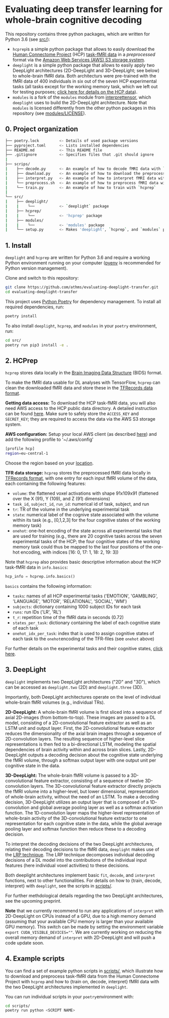 # Evaluating deep transfer learning for whole-brain cognitive decoding

This repository contains three python packages, which are written for Python 3.6 (see [src/](src/)): 
- `hcprep`is a simple python package that allows to easily download the [Human Connectome Project](http://www.humanconnectomeproject.org) (HCP) [task-fMRI data](https://www.humanconnectome.org/study/hcp-young-adult/project-protocol/task-fmri) in a *preprocessed* format via the [Amazon Web Services (AWS) S3 storage system](https://www.humanconnectome.org/study/hcp-young-adult/article/hcp-s1200-release-now-available-amazon-web-services).
- `deeplight` is a simple python package that allows to easily apply two DeepLight architectures (2D-DeepLight and 3D-DeepLight; see below) to whole-brain fMRI data. Both architecturs were pre-trained with the fMRI data of 400 individuals in six out of the seven HCP experimental tasks (all tasks except for the working memory task, which we left out for testing purposes; [click here for details on the HCP data](https://www.sciencedirect.com/science/article/abs/pii/S1053811913005272?via%3Dihub)). 
- `modules` is a fork of the `modules` module from [interprettensor](https://github.com/VigneshSrinivasan10/interprettensor), which `deeplight` uses to build the 2D-DeepLight architecture. Note that `modules` is licensed differently from the other python packages in this repository (see [modules/LICENSE](modules/LICENSE)).


## 0. Project organization

```bash
├── poetry.lock         <- Details of used package versions
├── pyproject.toml      <- Lists installed dependencies
├── README.md           <- This README file
├── .gitignore          <- Specifies files that .git should ignore
|
├── scrips/
|    ├── decode.py      <- An example of how to decode fMRI data with `deeplight`
|    ├── download.py    <- An example of how to download the preprocessed HCP fMRI data with `hcprep`
|    ├── interpret.py   <- An example of how to interpret fMRI data with `deeplight`
|    └── preprocess.sh  <- An example of how to preprocess fMRI data with `hcprep`
|    └── train.py       <- An example of how to train with `hcprep`
|
└── src/
|    ├── deeplight/
|    |    └──           <- `deeplight` package
|    ├── hcprep/
|    |    └──           <- 'hcprep' package
|    ├── modules/
|    |    └──           <- 'modules' package
|    └── setup.py       <- Makes 'deeplight', `hcprep`, and `modules` pip-installable (pip install -e .)  
```


## 1. Install
`deeplight` and `hcprep` are written for Python 3.6 and require a working Python environment running on your computer ([pyenv](https://github.com/pyenv/pyenv) is recommended for Python version management).

Clone and switch to this repository:
```bash
git clone https://github.com/athms/evaluating-deeplight-transfer.git
cd evaluating-deeplight-transfer
```

This project uses [Python Poetry](https://python-poetry.org/) for dependency management. To install all required dependencies, run:
```bash
poetry install
```

To also install `deeplight`, `hcprep`, and `modules` in your `poetry` environment, run:
```bash
cd src/
poetry run pip3 install -e .
```


## 2. HCPrep
`hcprep` stores data locally in the [Brain Imaging Data Structure](https://bids.neuroimaging.io) (BIDS) format.

To make the fMRI data usable for DL analyses with TensorFlow, `hcprep` can clean the downloaded fMRI data and store these in the [TFRecords data format](https://www.tensorflow.org/tutorials/load_data/tfrecord).  

**Getting data access:**
To download the HCP task-fMRI data, you will also need AWS access to the HCP public data directory. A detailed instruction can be found [here](https://wiki.humanconnectome.org/display/PublicData/How+To+Connect+to+Connectome+Data+via+AWS). Make sure to safely store the `ACCESS_KEY` and `SECRET_KEY`; they are required to access the data via the AWS S3 storage system. 

**AWS configuration:**
Setup your local AWS client (as described [here](https://docs.aws.amazon.com/cli/latest/userguide/cli-configure-files.html)) and add the following profile to '~/.aws/config'

```bash
[profile hcp]
region=eu-central-1
```
Choose the region based on your [location](https://docs.aws.amazon.com/AmazonRDS/latest/UserGuide/Concepts.RegionsAndAvailabilityZones.html).

**TFR data storage:**
`hcprep` stores the preprocessed fMRI data locally in [TFRecords format](https://www.tensorflow.org/tutorials/load_data/tfrecord), with one entry for each input fMRI volume of the data, each containing the following features:
- `volume`: the flattened voxel activations with shape 91x109x91 (flattened over the X (91), Y (109), and Z (91) dimensions)
- `task_id`, `subject_id`, `run_id`: numerical id of task, subject, and run
- `tr`: TR of the volume in the underlying experimental task
- `state`: numerical label of the cognive state associated with the volume within its task (e.g., [0,1,2,3] for the four cognitive states of the working memory task)
- `onehot`: one-hot encoding of the state across all experimental tasks that are used for training (e.g., there are 20 cognitive tasks across the seven experimental tasks of the HCP; the four cognitive states of the working memory task could thus be mapped to the last four positions of the one-hot encoding, with indices [16: 0, 17: 1, 18: 2, 19: 3])

Note that `hcprep` also provides basic descriptive information about the HCP task-fMRI data in `info.basics`:

```python
hcp_info = hcprep.info.basics()
```

`basics` contains the following information:
- `tasks`: names of all HCP experimental tasks ('EMOTION', 'GAMBLING', 'LANGUAGE', 'MOTOR', 'RELATIONAL', 'SOCIAL', 'WM')
- `subjects`: dictionary containing 1000 subject IDs for each task
- `runs`: run IDs ('LR', 'RL')
- `t_r`: repetition time of the fMRI data in seconds (0.72)
- `states_per_task`: dictionary containing the label of each cognitive state of each task
- `onehot_idx_per_task`: index that is used to assign cognitive states of each task to the `onehot`encoding of the TFR-files (see `onehot` above)

For further details on the experimental tasks and their cognitive states, [click here](https://www.sciencedirect.com/science/article/abs/pii/S1053811913005272?via%3Dihub).


## 3. DeepLight
`deeplight` implements two DeepLight architectures ("2D" and "3D"), which can be accessed as `deeplight.two` (2D) and `deeplight.three` (3D).

Importantly, both DeepLight architectures operate on the level of individual whole-brain fMRI volumes (e.g., individual TRs).

**2D-DeepLight:** A whole-brain fMRI volume is first sliced into a sequence of axial 2D-images (from bottom-to-top). These images are passed to a DL model, consisting of a 2D-convolutional feature extractor as well as an LSTM unit and output layer. First, the 2D-convolutional feature extractor reduces the dimensionality of the axial brain images through a sequence of 2D-convolution layers. The resulting sequence of higher-level slice representations is then fed to a bi-directional LSTM, modeling the spatial dependencies of brain activity within and across brain slices. Lastly, 2D-DeepLight outputs a decoding decision about the cognitive state underlying the fMRI volume, through a softmax output layer with one output unit per cognitive state in the data.

**3D-DeepLight:** The whole-brain fMRI volume is passed to a 3D-convolutional feature extractor, consisting of a sequence of twelve 3D-convolution layers. The 3D-convolutional feature extractor directly projects the fMRI volume into a higher-level, but lower dimensional, representation of whole-brain activity, without the need of an LSTM. To make a decoding decision, 3D-DeepLight utilizes an output layer that is composed of a 1D- convolution and global average pooling layer as well as a softmax activation function. The 1D-convolution layer maps the higher-level representation of whole-brain activity of the 3D-convolutional feature extractor to one representation for each cognitive state in the data, while the global average pooling layer and softmax function then reduce these to a decoding decision.

To interpret the decoding decisions of the two DeepLight architectures, relating their decoding decisions to the fMRI data, `deeplight` makes use of the [LRP technique](https://journals.plos.org/plosone/article?id=10.1371/journal.pone.0130140). The LRP technique decomposes individual decoding decisions of a DL model into the contributions of the individual input features (here individual voxel activities) to these decisions. 

Both deeplight architectures implement basic `fit`, `decode`, and `interpret` functions, next to other functionalities. For details on how to {train, decode, interpret} with `deeplight`, see the scripts in [scripts/](scripts/).

For further methdological details regarding the two DeepLight architectures, see the upcoming preprint.

**Note** that we currently recommend to run any applications of `interpret` with 2D-DeepLight on CPUs instead of a GPU, due to a high memory demand (assuming that your available CPU memory is larger than your available GPU memory). This switch can be made by setting the environment variable `export CUDA_VISIBLE_DEVICES=""`. We are currently working on reducing the overall memory demand of `interpret` with 2D-DeepLight and will push a code update soon. 


## 4. Example scripts
You can find a set of example python scripts in [scripts/](scripts/), which illustrate how to download and preprocess task-fMRI data from the Human Connectome Project with `hcprep` and how to {train on, decode, interpret} fMRI data with the two DeepLight architectures implemented in `deeplight`.

You can run individual scripts in your `poetry`environment with: 
```bash
cd scripts/
poetry run python <SCRIPT NAME>
```


